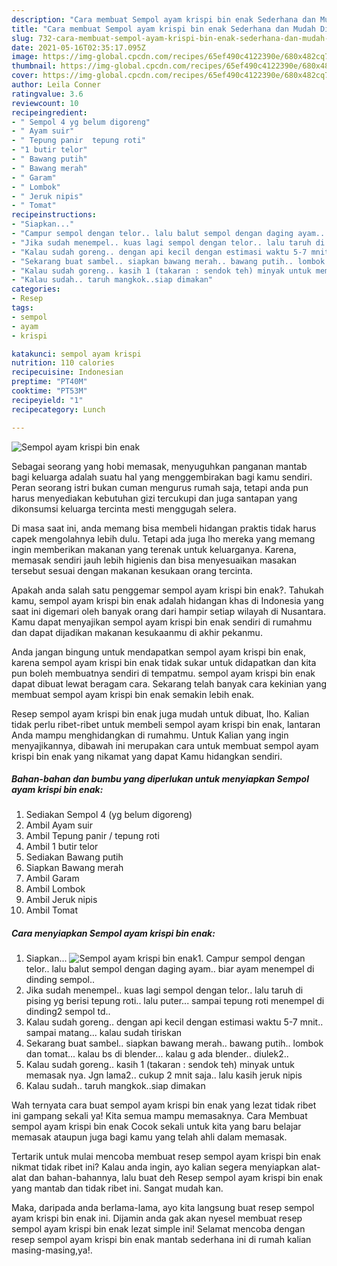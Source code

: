 ```yaml
---
description: "Cara membuat Sempol ayam krispi bin enak Sederhana dan Mudah Dibuat"
title: "Cara membuat Sempol ayam krispi bin enak Sederhana dan Mudah Dibuat"
slug: 732-cara-membuat-sempol-ayam-krispi-bin-enak-sederhana-dan-mudah-dibuat
date: 2021-05-16T02:35:17.095Z
image: https://img-global.cpcdn.com/recipes/65ef490c4122390e/680x482cq70/sempol-ayam-krispi-bin-enak-foto-resep-utama.jpg
thumbnail: https://img-global.cpcdn.com/recipes/65ef490c4122390e/680x482cq70/sempol-ayam-krispi-bin-enak-foto-resep-utama.jpg
cover: https://img-global.cpcdn.com/recipes/65ef490c4122390e/680x482cq70/sempol-ayam-krispi-bin-enak-foto-resep-utama.jpg
author: Leila Conner
ratingvalue: 3.6
reviewcount: 10
recipeingredient:
- " Sempol 4 yg belum digoreng"
- " Ayam suir"
- " Tepung panir  tepung roti"
- "1 butir telor"
- " Bawang putih"
- " Bawang merah"
- " Garam"
- " Lombok"
- " Jeruk nipis"
- " Tomat"
recipeinstructions:
- "Siapkan..."
- "Campur sempol dengan telor.. lalu balut sempol dengan daging ayam.. biar ayam menempel di dinding sempol.."
- "Jika sudah menempel.. kuas lagi sempol dengan telor.. lalu taruh di pising yg berisi tepung roti.. lalu puter... sampai tepung roti menempel di dinding2 sempol td.."
- "Kalau sudah goreng.. dengan api kecil dengan estimasi waktu 5-7 mnit.. sampai matang... kalau sudah tiriskan"
- "Sekarang buat sambel.. siapkan bawang merah.. bawang putih.. lombok dan tomat... kalau bs di blender... kalau g ada blender.. diulek2.."
- "Kalau sudah goreng.. kasih 1 (takaran : sendok teh) minyak untuk memasak nya. Jgn lama2.. cukup 2 mnit saja.. lalu kasih jeruk nipis"
- "Kalau sudah.. taruh mangkok..siap dimakan"
categories:
- Resep
tags:
- sempol
- ayam
- krispi

katakunci: sempol ayam krispi 
nutrition: 110 calories
recipecuisine: Indonesian
preptime: "PT40M"
cooktime: "PT53M"
recipeyield: "1"
recipecategory: Lunch

---
```



![Sempol ayam krispi bin enak](https://img-global.cpcdn.com/recipes/65ef490c4122390e/680x482cq70/sempol-ayam-krispi-bin-enak-foto-resep-utama.jpg)

Sebagai seorang yang hobi memasak, menyuguhkan panganan mantab bagi keluarga adalah suatu hal yang menggembirakan bagi kamu sendiri. Peran seorang istri bukan cuman mengurus rumah saja, tetapi anda pun harus menyediakan kebutuhan gizi tercukupi dan juga santapan yang dikonsumsi keluarga tercinta mesti menggugah selera.

Di masa  saat ini, anda memang bisa membeli hidangan praktis tidak harus capek mengolahnya lebih dulu. Tetapi ada juga lho mereka yang memang ingin memberikan makanan yang terenak untuk keluarganya. Karena, memasak sendiri jauh lebih higienis dan bisa menyesuaikan masakan tersebut sesuai dengan makanan kesukaan orang tercinta. 



Apakah anda salah satu penggemar sempol ayam krispi bin enak?. Tahukah kamu, sempol ayam krispi bin enak adalah hidangan khas di Indonesia yang saat ini digemari oleh banyak orang dari hampir setiap wilayah di Nusantara. Kamu dapat menyajikan sempol ayam krispi bin enak sendiri di rumahmu dan dapat dijadikan makanan kesukaanmu di akhir pekanmu.

Anda jangan bingung untuk mendapatkan sempol ayam krispi bin enak, karena sempol ayam krispi bin enak tidak sukar untuk didapatkan dan kita pun boleh membuatnya sendiri di tempatmu. sempol ayam krispi bin enak dapat dibuat lewat beragam cara. Sekarang telah banyak cara kekinian yang membuat sempol ayam krispi bin enak semakin lebih enak.

Resep sempol ayam krispi bin enak juga mudah untuk dibuat, lho. Kalian tidak perlu ribet-ribet untuk membeli sempol ayam krispi bin enak, lantaran Anda mampu menghidangkan di rumahmu. Untuk Kalian yang ingin menyajikannya, dibawah ini merupakan cara untuk membuat sempol ayam krispi bin enak yang nikamat yang dapat Kamu hidangkan sendiri.

<!--inarticleads1-->

##### Bahan-bahan dan bumbu yang diperlukan untuk menyiapkan Sempol ayam krispi bin enak:

1. Sediakan  Sempol 4 (yg belum digoreng)
1. Ambil  Ayam suir
1. Ambil  Tepung panir / tepung roti
1. Ambil 1 butir telor
1. Sediakan  Bawang putih
1. Siapkan  Bawang merah
1. Ambil  Garam
1. Ambil  Lombok
1. Ambil  Jeruk nipis
1. Ambil  Tomat




<!--inarticleads2-->

##### Cara menyiapkan Sempol ayam krispi bin enak:

1. Siapkan...
<img src="https://img-global.cpcdn.com/steps/9b7222ba66d3bb54/160x128cq70/sempol-ayam-krispi-bin-enak-langkah-memasak-1-foto.jpg" alt="Sempol ayam krispi bin enak">1. Campur sempol dengan telor.. lalu balut sempol dengan daging ayam.. biar ayam menempel di dinding sempol..
1. Jika sudah menempel.. kuas lagi sempol dengan telor.. lalu taruh di pising yg berisi tepung roti.. lalu puter... sampai tepung roti menempel di dinding2 sempol td..
1. Kalau sudah goreng.. dengan api kecil dengan estimasi waktu 5-7 mnit.. sampai matang... kalau sudah tiriskan
1. Sekarang buat sambel.. siapkan bawang merah.. bawang putih.. lombok dan tomat... kalau bs di blender... kalau g ada blender.. diulek2..
1. Kalau sudah goreng.. kasih 1 (takaran : sendok teh) minyak untuk memasak nya. Jgn lama2.. cukup 2 mnit saja.. lalu kasih jeruk nipis
1. Kalau sudah.. taruh mangkok..siap dimakan




Wah ternyata cara buat sempol ayam krispi bin enak yang lezat tidak ribet ini gampang sekali ya! Kita semua mampu memasaknya. Cara Membuat sempol ayam krispi bin enak Cocok sekali untuk kita yang baru belajar memasak ataupun juga bagi kamu yang telah ahli dalam memasak.

Tertarik untuk mulai mencoba membuat resep sempol ayam krispi bin enak nikmat tidak ribet ini? Kalau anda ingin, ayo kalian segera menyiapkan alat-alat dan bahan-bahannya, lalu buat deh Resep sempol ayam krispi bin enak yang mantab dan tidak ribet ini. Sangat mudah kan. 

Maka, daripada anda berlama-lama, ayo kita langsung buat resep sempol ayam krispi bin enak ini. Dijamin anda gak akan nyesel membuat resep sempol ayam krispi bin enak lezat simple ini! Selamat mencoba dengan resep sempol ayam krispi bin enak mantab sederhana ini di rumah kalian masing-masing,ya!.

